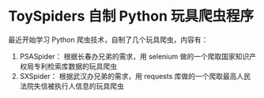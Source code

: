 # ToySpiders 自制 Python 玩具爬虫程序

最近开始学习 Python 爬虫技术，自制了几个玩具爬虫，内容有：

1. PSASpider： 根据长春办兄弟的需求，用 selenium 做的一个爬取国家知识产权局专利检索库数据的玩具爬虫
2. SXSpider： 根据武汉办兄弟的需求，用 requests 库做的一个爬取最高人民法院失信被执行人信息的玩具爬虫
